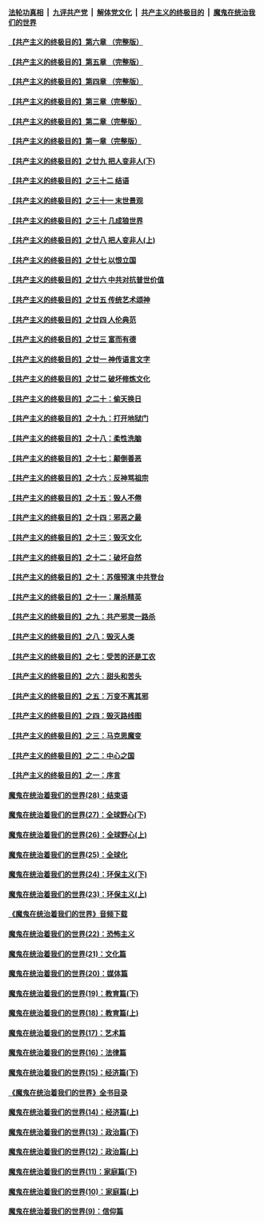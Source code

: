 ####  [法轮功真相](../../../../basic/blob/master/README.md?t=06270131) &nbsp;|&nbsp; [九评共产党](../../../../9ping.md/blob/master/README.md?t=06270131) &nbsp;|&nbsp; [解体党文化](../../../../jtdwh.md/blob/master/README.md?t=06270131)  &nbsp;|&nbsp; [共产主义的终极目的](../../../../gczydzjmd.md/blob/master/README.md?t=06270131) &nbsp;|&nbsp; [魔鬼在统治我们的世界](../../../../mgztzwmdsj.md/blob/master/README.md?t=06270131) 

#### [【共产主义的终极目的】第六章 （完整版）](../pages/nsc422/n11428913.md?t=06270131) 

#### [【共产主义的终极目的】第五章 （完整版）](../pages/nsc422/n11428912.md?t=06270131) 

#### [【共产主义的终极目的】第四章 （完整版）](../pages/nsc422/n11428907.md?t=06270131) 

#### [【共产主义的终极目的】第三章（完整版）](../pages/nsc422/n11428848.md?t=06270131) 

#### [【共产主义的终极目的】第二章（完整版）](../pages/nsc422/n11428831.md?t=06270131) 

#### [【共产主义的终极目的】第一章（完整版）](../pages/nsc422/n11417651.md?t=06270131) 

#### [【共产主义的终极目的】之廿九 把人变非人(下)](../pages/nsc422/n11344140.md?t=06270131) 

#### [【共产主义的终极目的】之三十二 结语](../pages/nsc422/n11360535.md?t=06270131) 

#### [【共产主义的终极目的】之三十一 末世景观](../pages/nsc422/n11351129.md?t=06270131) 

#### [【共产主义的终极目的】之三十 几成狼世界](../pages/nsc422/n11348280.md?t=06270131) 

#### [【共产主义的终极目的】之廿八 把人变非人(上)](../pages/nsc422/n11340492.md?t=06270131) 

#### [【共产主义的终极目的】之廿七 以恨立国](../pages/nsc422/n11336944.md?t=06270131) 

#### [【共产主义的终极目的】之廿六 中共对抗普世价值](../pages/nsc422/n11324785.md?t=06270131) 

#### [【共产主义的终极目的】之廿五 传统艺术颂神](../pages/nsc422/n11296396.md?t=06270131) 

#### [【共产主义的终极目的】之廿四 人伦典范](../pages/nsc422/n11296397.md?t=06270131) 

#### [【共产主义的终极目的】之廿三 富而有德](../pages/nsc422/n11283598.md?t=06270131) 

#### [【共产主义的终极目的】之廿一 神传语言文字](../pages/nsc422/n11263265.md?t=06270131) 

#### [【共产主义的终极目的】之廿二 破坏修炼文化](../pages/nsc422/n11245728.md?t=06270131) 

#### [【共产主义的终极目的】之二十：偷天换日](../pages/nsc422/n11238846.md?t=06270131) 

#### [【共产主义的终极目的】之十九：打开地狱门](../pages/nsc422/n11206376.md?t=06270131) 

#### [【共产主义的终极目的】之十八：柔性洗脑](../pages/nsc422/n11199994.md?t=06270131) 

#### [【共产主义的终极目的】之十七：颠倒善恶](../pages/nsc422/n11179782.md?t=06270131) 

#### [【共产主义的终极目的】之十六：反神骂祖宗](../pages/nsc422/n11166798.md?t=06270131) 

#### [【共产主义的终极目的】之十五：毁人不倦](../pages/nsc422/n11166792.md?t=06270131) 

#### [【共产主义的终极目的】之十四：邪恶之最](../pages/nsc422/n11150249.md?t=06270131) 

#### [【共产主义的终极目的】之十三：毁灭文化](../pages/nsc422/n11135227.md?t=06270131) 

#### [【共产主义的终极目的】之十二：破坏自然](../pages/nsc422/n11135214.md?t=06270131) 

#### [【共产主义的终极目的】之十：苏俄预演 中共登台](../pages/nsc422/n11118424.md?t=06270131) 

#### [【共产主义的终极目的】之十一：屠杀精英](../pages/nsc422/n11118442.md?t=06270131) 

#### [【共产主义的终极目的】之九：共产邪灵一路杀](../pages/nsc422/n11114139.md?t=06270131) 

#### [【共产主义的终极目的】之八：毁灭人类](../pages/nsc422/n11108503.md?t=06270131) 

#### [【共产主义的终极目的】之七：受苦的还是工农](../pages/nsc422/n11101809.md?t=06270131) 

#### [【共产主义的终极目的】之六：甜头和苦头](../pages/nsc422/n11096971.md?t=06270131) 

#### [【共产主义的终极目的】之五：万变不离其邪](../pages/nsc422/n11091285.md?t=06270131) 

#### [【共产主义的终极目的】之四：毁灭路线图](../pages/nsc422/n11086284.md?t=06270131) 

#### [【共产主义的终极目的】之三：马克思魔变](../pages/nsc422/n11061941.md?t=06270131) 

#### [【共产主义的终极目的】之二：中心之国](../pages/nsc422/n11047728.md?t=06270131) 

#### [【共产主义的终极目的】之一：序言](../pages/nsc422/n11086077.md?t=06270131) 

#### [魔鬼在统治着我们的世界(28)：结束语](../pages/nsc422/n10936246.md?t=06270131) 

#### [魔鬼在统治着我们的世界(27)：全球野心(下)](../pages/nsc422/n10928319.md?t=06270131) 

#### [魔鬼在统治着我们的世界(26)：全球野心(上)](../pages/nsc422/n10900318.md?t=06270131) 

#### [魔鬼在统治着我们的世界(25)：全球化](../pages/nsc422/n10788205.md?t=06270131) 

#### [魔鬼在统治着我们的世界(24)：环保主义(下)](../pages/nsc422/n10695307.md?t=06270131) 

#### [魔鬼在统治着我们的世界(23)：环保主义(上)](../pages/nsc422/n10688613.md?t=06270131) 

#### [《魔鬼在统治着我们的世界》音频下载](../pages/nsc422/n10635553.md?t=06270131) 

#### [魔鬼在统治着我们的世界(22)：恐怖主义](../pages/nsc422/n10614727.md?t=06270131) 

#### [魔鬼在统治着我们的世界(21)：文化篇](../pages/nsc422/n10597706.md?t=06270131) 

#### [魔鬼在统治着我们的世界(20)：媒体篇](../pages/nsc422/n10586579.md?t=06270131) 

#### [魔鬼在统治着我们的世界(19)：教育篇(下)](../pages/nsc422/n10564808.md?t=06270131) 

#### [魔鬼在统治着我们的世界(18)：教育篇(上)](../pages/nsc422/n10526970.md?t=06270131) 

#### [魔鬼在统治着我们的世界(17)：艺术篇](../pages/nsc422/n10499093.md?t=06270131) 

#### [魔鬼在统治着我们的世界(16)：法律篇](../pages/nsc422/n10485969.md?t=06270131) 

#### [魔鬼在统治着我们的世界(15)：经济篇(下)](../pages/nsc422/n10469975.md?t=06270131) 

#### [《魔鬼在统治着我们的世界》全书目录](../pages/nsc422/n10464261.md?t=06270131) 

#### [魔鬼在统治着我们的世界(14)：经济篇(上)](../pages/nsc422/n10457370.md?t=06270131) 

#### [魔鬼在统治着我们的世界(13)：政治篇(下)](../pages/nsc422/n10448270.md?t=06270131) 

#### [魔鬼在统治着我们的世界(12)：政治篇(上)](../pages/nsc422/n10444576.md?t=06270131) 

#### [魔鬼在统治着我们的世界(11)：家庭篇(下)](../pages/nsc422/n10440961.md?t=06270131) 

#### [魔鬼在统治着我们的世界(10)：家庭篇(上)](../pages/nsc422/n10435448.md?t=06270131) 

#### [魔鬼在统治着我们的世界(9)：信仰篇](../pages/nsc422/n10432159.md?t=06270131) 

